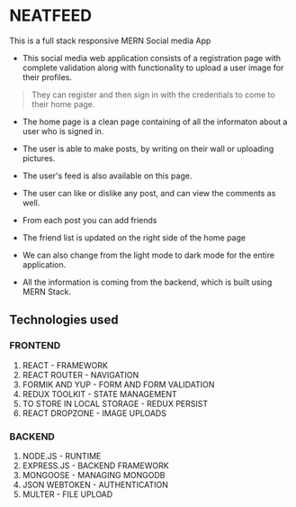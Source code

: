 # NEATFEED

This is a full stack responsive MERN Social media App

* This social media web application consists of a registration page with complete validation along with functionality to upload a user image for their profiles.
> They can register and then sign in with the credentials to come to their home page.

* The home page is a clean page containing of all the informaton about a user who is signed in.

* The user is able to make posts, by writing on their wall or uploading pictures.

* The user's feed is also available on this page.

* The user can like or dislike any post, and can view the comments as well.

* From each post you can add friends

* The friend list is updated on the right side of the home page

* We can also change from the light mode to dark mode for the entire application.

* All the information is coming from the backend, which is built using MERN Stack.

## Technologies used

### FRONTEND

1. REACT - FRAMEWORK 
2. REACT ROUTER - NAVIGATION 
3. FORMIK AND YUP - FORM AND FORM VALIDATION 
4. REDUX TOOLKIT - STATE MANAGEMENT 
5. TO STORE IN LOCAL STORAGE - REDUX PERSIST 
6. REACT DROPZONE - IMAGE UPLOADS 

### BACKEND

1. NODE.JS - RUNTIME 
2. EXPRESS.JS - BACKEND FRAMEWORK  
3. MONGOOSE - MANAGING MONGODB 
4. JSON WEBTOKEN - AUTHENTICATION 
5. MULTER - FILE UPLOAD 


